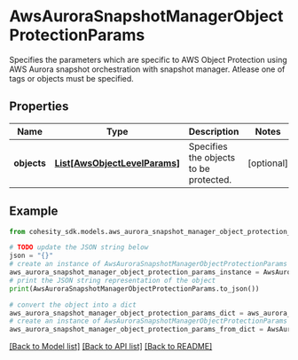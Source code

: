 # AwsAuroraSnapshotManagerObjectProtectionParams

Specifies the parameters which are specific to AWS Object Protection using AWS Aurora snapshot orchestration with snapshot manager. Atlease one of tags or objects must be specified.

## Properties

Name | Type | Description | Notes
------------ | ------------- | ------------- | -------------
**objects** | [**List[AwsObjectLevelParams]**](AwsObjectLevelParams.md) | Specifies the objects to be protected. | [optional] 

## Example

```python
from cohesity_sdk.models.aws_aurora_snapshot_manager_object_protection_params import AwsAuroraSnapshotManagerObjectProtectionParams

# TODO update the JSON string below
json = "{}"
# create an instance of AwsAuroraSnapshotManagerObjectProtectionParams from a JSON string
aws_aurora_snapshot_manager_object_protection_params_instance = AwsAuroraSnapshotManagerObjectProtectionParams.from_json(json)
# print the JSON string representation of the object
print(AwsAuroraSnapshotManagerObjectProtectionParams.to_json())

# convert the object into a dict
aws_aurora_snapshot_manager_object_protection_params_dict = aws_aurora_snapshot_manager_object_protection_params_instance.to_dict()
# create an instance of AwsAuroraSnapshotManagerObjectProtectionParams from a dict
aws_aurora_snapshot_manager_object_protection_params_from_dict = AwsAuroraSnapshotManagerObjectProtectionParams.from_dict(aws_aurora_snapshot_manager_object_protection_params_dict)
```
[[Back to Model list]](../README.md#documentation-for-models) [[Back to API list]](../README.md#documentation-for-api-endpoints) [[Back to README]](../README.md)


